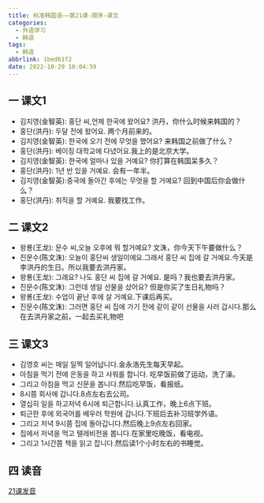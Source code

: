 ```yaml
---
title: 标准韩国语——第21课-顺序-课文
categories:
  - 外语学习
  - 韩语
tags:
  - 韩语
abbrlink: 1bed61f2
date: 2022-10-29 10:04:59
---
```

## 一 课文1

* 김지영(金智英): 홍단 씨,언제 한국에 왔어요? 洪丹，你什么时候来韩国的？
* 홍단(洪丹): 두달 전에 왔어요. 两个月前来的。
* 김지영(金智英): 한국에 오기 전에 무엇을 했어요? 来韩国之前做了什么？
* 홍단(洪丹): 베이징 대학교에 다녔어요.我上的是北京大学。
* 김지영(金智英): 한국에 얼마나 있을 거예요? 你打算在韩国呆多久？
* 홍단(洪丹): 1년 반 있을 거예요. 会有一年半。
* 김지영(金智英):중국에 돌아간 후에는 무엇을 할 거예요? 回到中国后你会做什么？
* 홍단(洪丹): 취직을 할 거예요. 我要找工作。

<!--more-->

## 二 课文2

* 왕룡(王龙): 문수 씨,오늘 오후에 뭐 할거예요? 文洙，你今天下午要做什么？
* 진문수(陈文洙): 오늘이 홍단씨 생일이에요.그래서 홍단 씨 집에 갈 거예요.今天是李洪丹的生日。所以我要去洪丹家。
* 왕룡(王龙): 그래요? 나도 홍단 씨 집에 갈 거예요. 是吗？我也要去洪丹家。
* 진문수(陈文洙): 그런데 생일 선물을 샀어요? 但是你买了生日礼物吗？
* 왕룡(王龙): 수업이 끝난 후에 살 거예요.下课后再买。
* 진문수(陈文洙): 그러면 홍단 씨 집에 가기 전에 같이 같이 선물을 사러 갑시다.那么在去洪丹家之前，一起去买礼物吧

## 三 课文3

* 김영호 씨는 매일 일찍 일어납니다.金永浩先生每天早起。
* 아침을 먹기 전에 은동을 하고 샤워를 합니다. 吃早饭前做了运动，洗了澡。
* 그리고 아침을 먹고 신문을 봅니다.然后吃早饭，看报纸。
* 8시쯤 회사에 갑니다.8点左右去公司。
* 열십히 일을 하고저녁 6시에 퇴근합니다.认真工作，晚上6点下班。
* 퇴근한 후에 외국어를 배우러 학원에 갑니다.下班后去补习班学外语。
* 그리고 저녁 9시쯤 집에 돌아갑니다.然后晚上9点左右回家。
* 집에서 저녁을 먹고 텔레비전을 봅니다.在家里吃晚饭，看电视。
* 그리고 1시간쯤 책을 읽고 잡니다.然后读1个小时左右的书睡觉。

## 四 读音

[21课发音][1]

[1]: https://biz.cli.im/Pcview?name=https%3A%2F%2Fbiz.cli.im%2Ftest%2FIW485327%3Fcoding%3DIBJKMX%26qrurl%3Dhttp%253A%252F%252Fqr31.cn%252FIBJKMX%26gtype%3D2&time=1